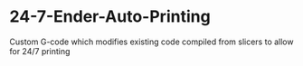 # 24-7-Ender-Auto-Printing
Custom G-code which modifies existing code compiled from slicers to allow for 24/7 printing
